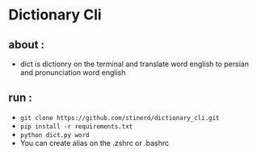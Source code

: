 # Dictionary Cli

## about :
- dict is dictionry on the terminal and translate word english to persian and pronunciation word english 

## run :
- `git clone https://github.com/stinerd/dictionary_cli.git`
- `pip install -r requirements.txt`
- `python dict.py word`
- You can create alias on the .zshrc or .bashrc
